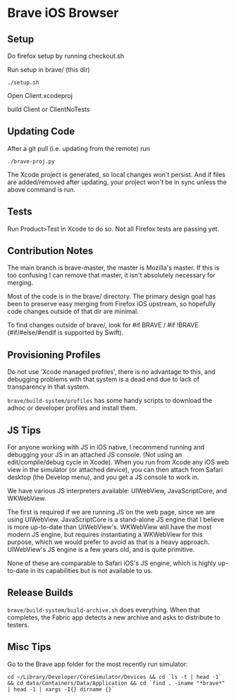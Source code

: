 # Brave iOS Browser 

## Setup

Do firefox setup by running checkout.sh

Run setup in brave/ (this dir)
```
./setup.sh
```

Open Client.xcodeproj

build Client or ClientNoTests

## Updating Code 

After a git pull (i.e. updating from the remote) run

``` ./brave-proj.py ```

The Xcode project is generated, so local changes won't persist. And if files are added/removed after updating, your project won't be in sync unless the above command is run. 

## Tests

Run Product>Test in Xcode to do so. Not all Firefox tests are passing yet.

## Contribution Notes

The main branch is brave-master, the master is Mozilla's master. If this is too confusing I can remove that master, it isn't absolutely necessary for merging.

Most of the code is in the brave/ directory. The primary design goal has been to preserve easy merging from Firefox iOS upstream, so hopefully code changes outside of that dir are minimal.

To find changes outside of brave/, look for #if BRAVE / #if !BRAVE (#if/#else/#endif is supported by Swift).

## Provisioning Profiles

Do not use 'Xcode managed profiles', there is no advantage to this, and debugging problems with that system is a dead end due to lack of transparency in that system. 

```brave/build-system/profiles``` has some handy scripts to download the adhoc or developer profiles and install them.

## JS Tips

For anyone working with JS in iOS native, I recommend running and debugging your JS in an attached JS console. (Not using an edit/compile/debug cycle in Xcode). When you run from Xcode any iOS web view in the simulator (or attached device), you can then attach from Safari desktop (the Develop menu), and you get a JS console to work in. 

We have various JS interpreters available: UIWebView, JavaScriptCore, and WKWebView.

The first is required if we are running JS on the web page, since we are using UIWebView. JavaScriptCore is a stand-alone JS engine that I believe is more up-to-date than UIWebView's. WKWebView will have the most modern JS engine, but requires instantiating a WKWebView for this purpose, which we would prefer to avoid as that is a heavy approach. UIWebView's JS engine is a few years old, and is quite primitive.

None of these are comparable to Safari iOS's JS engine, which is highly up-to-date in its capabilities but is not available to us.

## Release Builds

```brave/build-system/build-archive.sh``` does everything. When that completes, the Fabric app detects a new archive and asks to distribute to testers.

## Misc Tips

Go to the Brave app folder for the most recently run simulator:
```
cd ~/Library/Developer/CoreSimulator/Devices && cd `ls -t | head -1` && cd data/Containers/Data/Application && cd `find . -iname "*brave*" | head -1 | xargs -I{} dirname {}`
```